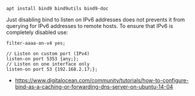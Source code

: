 ```shell
apt install bind9 bind9utils bind9-doc
```

Just disabling bind to listen on IPv6 addresses does not prevents it from querying for
IPv6 addresses to remote hosts. To ensure that IPv6 is completely disabled use:
```
filter-aaaa-on-v4 yes;

// Listen on custom port (IPv4)
listen-on port 5353 {any;};
// Listen on one interface only
listen-on port 53 {192.168.2.17;};
```

* https://www.digitalocean.com/community/tutorials/how-to-configure-bind-as-a-caching-or-forwarding-dns-server-on-ubuntu-14-04
